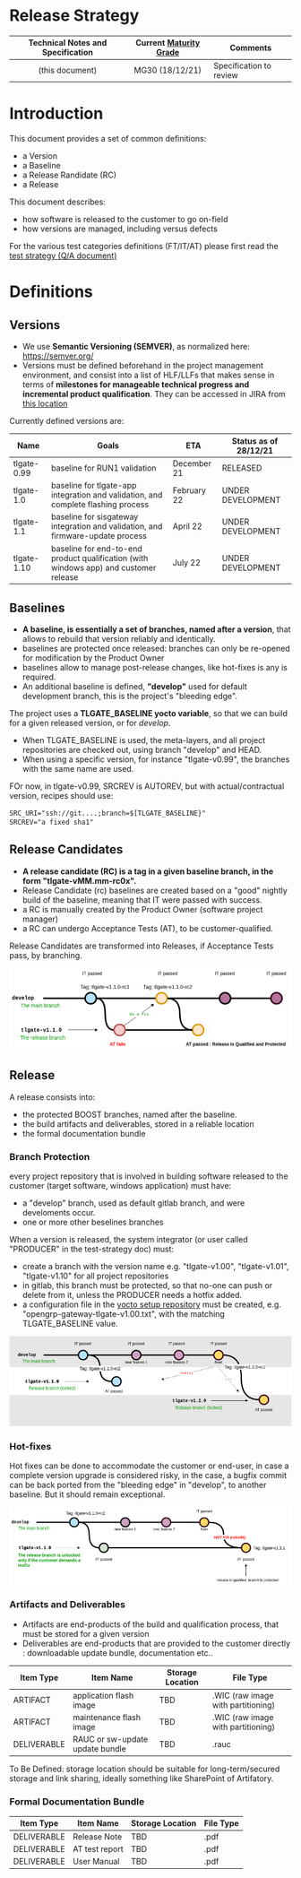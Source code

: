 Release Strategy
================

| Technical Notes and Specification | Current [Maturity Grade](SEPASSRFNT-96-development.md)| Comments |
| :---: | :---: | --- |
| (this document)| MG30 (18/12/21) | Specification to review |

# Introduction

This document provides a set of common definitions: 
* a Version
* a Baseline
* a Release Randidate (RC)
* a Release

This document describes:
* how software is released to the customer to go on-field
* how versions are managed, including versus defects

For the various test categories definitions (FT/IT/AT) please first read the [test strategy (Q/A document)](../01_development_methods/test-strategy.md)

# Definitions

## Versions

* We use **Semantic Versioning (SEMVER)**, as normalized here: https://semver.org/
* Versions must be defined beforehand in the project management environment, and consist into a list of HLF/LLFs that makes sense in terms of **milestones for manageable technical progress and incremental product qualification**. They can be accessed in JIRA from [this location](https://jira.open-groupe.com/projects/SEPASSRFNT?selectedItem=com.atlassian.jira.jira-projects-plugin%3Arelease-page&status=unreleased)

Currently defined versions are: 

| Name | Goals | ETA | Status as of 28/12/21 | 
| --- | --- | --- | --- |
| tlgate-0.99 | baseline for RUN1 validation | December 21 | RELEASED |
| tlgate-1.0 | baseline for tlgate-app integration and validation, and complete flashing process | February 22 | UNDER DEVELOPMENT |
| tlgate-1.1 | baseline for sisgateway integration and validation, and firmware-update process | April 22 | UNDER DEVELOPMENT |
| tlgate-1.10 | baseline for end-to-end product qualification (with windows app) and customer release | July 22 | UNDER DEVELOPMENT |

## Baselines

* **A baseline, is essentially a set of branches, named after a version**, that allows to rebuild that version reliably and identically.
* baselines are protected once released: branches can only be re-opened for modification by the Product Owner
* baselines allow to manage post-release changes, like hot-fixes is any is required.
* An additional baseline is defined, **"develop"** used for default development branch, this is the project's "bleeding edge".

The project uses a **TLGATE_BASELINE yocto variable**, so that we can build for a  given released version, or for *develop*.
* When TLGATE_BASELINE is used, the meta-layers, and all project repositories are checked out, using branch "develop" and HEAD. 
* When using a specific version, for instance "tlgate-v0.99", the branches with the same name are used.

FOr now, in tlgate-v0.99, SRCREV is AUTOREV, but with actual/contractual version, recipes should use:

```
SRC_URI="ssh://git....;branch=$[TLGATE_BASELINE}"
SRCREV="a fixed sha1"
```
## Release Candidates

* **A release candidate (RC) is a tag in a given baseline branch, in the form "tlgate-vMM.mm-rc0x".**
* Release Candidate (rc) baselines are created based on a "good" nightly build of the baseline, meaning that IT were passed with success.
* a RC is manually created by the Product Owner (software project manager)
* a RC can undergo Acceptance Tests (AT), to be customer-qualified.

Release Candidates are transformed into Releases, if Acceptance Tests pass, by branching.

![features branches](../images/branching-release-branches.drawio.png)

## Release

A release consists into:
* the protected BOOST branches, named after the baseline.
* the build artifacts and deliverables, stored in a reliable location
* the formal documentation bundle

### Branch Protection

every project repository that is involved in building software released to the customer (target software, windows application) must have:
* a "develop" branch, used as default gitlab branch, and were develoments occur.
* one or more other beselines branches

When a version is released, the system integrator (or user called "PRODUCER" in the test-strategy doc) must:

* create a branch with the version name e.g. "tlgate-v1.00", "tlgate-v1.01", "tlgate-v1.10" for all project repositories
* in gitlab, this branch must be protected, so that no-one can push or delete from it, unless the PRODUCER needs a hotfix added.
* a configuration file in the [yocto setup repository](https://gitlab.boost.open.global/schneider-electric/passerelle_refonte/Software/bsp/opengrp-gateway-sdk/-/tree/develop/configs) must be created, e.g. "opengrp-gateway-tlgate-v1.00.txt", with the matching TLGATE_BASELINE value.

![features branches](../images/branching-normal-fixes.drawio.png)

### Hot-fixes

Hot fixes can be done to accommodate the customer or end-user, in case a complete version upgrade is considered risky, in the case, a bugfix commit can be back ported from the "bleeding edge" in "develop", to another baseline. But it should remain exceptional.

![features branches](../images/branching-hot-fixes.drawio.png)

### Artifacts and Deliverables


* Artifacts are end-products of the build and qualification process, that must be stored for a given version
* Deliverables are end-products that are provided to the customer directly : downloadable update bundle, documentation etc..

| Item Type | Item Name | Storage Location | File Type |
| --- | --- | --- | --- |
| ARTIFACT | application flash image | TBD | .WIC (raw image with partitioning) |
| ARTIFACT | maintenance flash image | TBD |.WIC (raw image with partitioning) |
| DELIVERABLE | RAUC or sw-update update bundle | TBD | .rauc |

To Be Defined: storage location should be suitable for long-term/secured storage and link sharing, ideally something like SharePoint of Artifatory.

### Formal Documentation Bundle

| Item Type | Item Name | Storage Location | File Type |
| --- | --- | --- | --- |
| DELIVERABLE | Release Note | TBD | .pdf |
| DELIVERABLE | AT test report | TBD | .pdf |
| DELIVERABLE | User Manual | TBD | .pdf |
